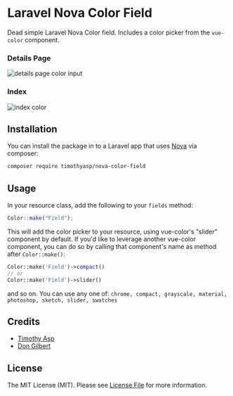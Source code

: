 # Laravel Nova Color Field

Dead simple Laravel Nova Color field. Includes a color picker from the `vue-color` component.

### Details Page

![details page color input](https://cdn-pro.dprcdn.net/files/acc_465612/jI2x1G)

### Index

![index color](https://cdn-pro.dprcdn.net/files/acc_465612/VnWbt5)

## Installation

You can install the package in to a Laravel app that uses [Nova](https://nova.laravel.com) via composer:

```bash
composer require timothyasp/nova-color-field
```

## Usage

In your resource class, add the following to your `fields` method:

```js
Color::make("Field");
```

This will add the color picker to your resource, using vue-color's "slider" component by default.
If you'd like to leverage another vue-color component, you can do so by calling that component's
name as method after `Color::make()`:

```php
Color::make('Field')->compact()
// or
Color::make('Field')->slider()
```

and so on. You can use any one of: `chrome, compact, grayscale, material, photoshop, sketch, slider, swatches`

## Credits

-   [Timothy Asp](https://github.com/timothyasp)
-   [Don Gilbert](https://github.com/dongilbert)

## License

The MIT License (MIT). Please see [License File](LICENSE.md) for more information.
